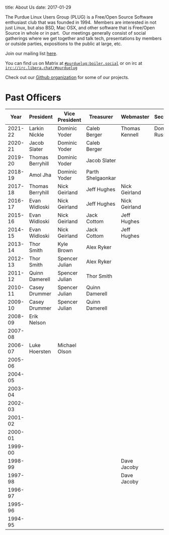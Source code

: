 title: About Us
date: 2017-01-29

The Purdue Linux Users Group (PLUG) is a Free/Open Source Software
enthusiast club that was founded in 1994.  Members are interested in not just Linux, but also
BSD, Mac OSX, and other software that is Free/Open Source in whole or in
part.  Our meetings generally consist of social gatherings where we get
together and talk tech, presentations by members or outside parties,
expositions to the public at large, etc.

Join our mailing list [here](https://groups.google.com/forum/#!forum/purduelug/join).

You can find us on Matrix at [`#purduelug:boiler.social`](https://matrix.to/#/#purduelug:boiler.social) or on irc at [`irc://irc.libera.chat/#purduelug`](irc://irc.libera.chat/#purduelug)

Check out our [Github organization](https://github.com/purduelug) for some of our projects.


# Past Officers

|    Year | President        | Vice President | Treasurer        | Webmaster     | Secretary    | Member at Large |
|---------|------------------|----------------|------------------|---------------|--------------|-----------------|
| 2021-22 | Larkin Nickle    | Dominic Yoder  | Caleb Berger     | Thomas Kennell| Dominic Russo|                 |
| 2020-21 | Jacob Slater     | Dominic Yoder  | Caleb Berger     |               |              | Thomas Kennell  |
| 2019-20 | Thomas Berryhill | Dominic Yoder  | Jacob Slater     |               |              | Thomas Kennell  |
| 2018-19 | Amol Jha         | Dominic Yoder  | Parth Shelgaonkar|               |              |                 |
| 2017-18 | Thomas Berryhill | Nick Geirland  | Jeff Hughes      | Nick Geirland |              | Jack Cottom     |
| 2016-17 | Evan Widloski    | Nick Geirland  | Jeff Hughes      | Nick Geirland |              | Dominic Yoder   |
| 2015-16 | Evan Widloski    | Nick Geirland  | Jack Cottom      | Jeff Hughes   |              | Jack Cottom     |
| 2014-15 | Evan Widloski    | Nick Geirland  | Jack Cottom      | Jeff Hughes   |              | Jack Cottom     |
| 2013-14 | Thor Smith       | Kyle Brown     | Alex Ryker       |               |              |                 |
| 2012-13 | Thor Smith       | Spencer Julian | Alex Ryker       |               |              |                 |
| 2011-12 | Quinn Damerell   | Spencer Julian | Thor Smith       |               |              |                 |
| 2010-11 | Casey Drummer    | Spencer Julian | Quinn Damerell   |               |              |                 |
| 2009-10 | Casey Drummer    | Spencer Julian | Quinn Damerell   |               |              |                 |
| 2008-09 | Erik Nelson      |                |                  |               |              |                 |
| 2007-08 |                  |                |                  |               |              |                 |
| 2006-07 | Luke Hoersten    | Michael Olson  |                  |               |              |                 |
| 2005-06 |                  |                |                  |               |              | David Overcash  |
| 2004-05 |                  |                |                  |               |              | David Overcash  |
| 2003-04 |                  |                |                  |               |              |                 |
| 2002-03 |                  |                |                  |               |              |                 |
| 2001-02 |                  |                |                  |               |              |                 |
| 2000-01 |                  |                |                  |               |              |                 |
| 1999-00 |                  |                |                  |               |              |                 |
| 1998-99 |                  |                |                  | Dave Jacoby   |              |                 |
| 1997-98 |                  |                |                  | Dave Jacoby   |              |                 |
| 1996-97 |                  |                |                  |               |              |                 |
| 1995-96 |                  |                |                  |               |              |                 |
| 1994-95 |                  |                |                  |               |              |                 |


























